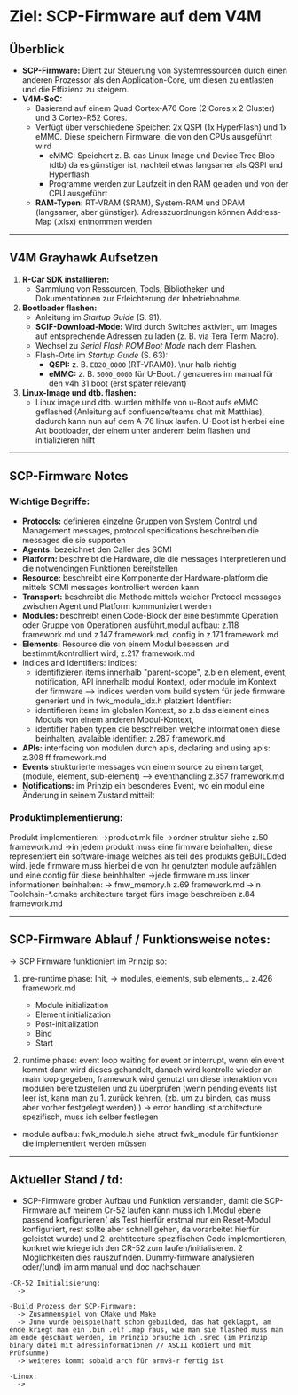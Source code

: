 
# Ziel: SCP-Firmware auf dem V4M

## Überblick
- **SCP-Firmware:** Dient zur Steuerung von Systemressourcen durch einen anderen Prozessor als den Application-Core, um diesen zu entlasten und die Effizienz zu steigern.
- **V4M-SoC:** 
  - Basierend auf einem Quad Cortex-A76 Core (2 Cores x 2 Cluster) und 3 Cortex-R52 Cores.
  - Verfügt über verschiedene Speicher: 2x QSPI (1x HyperFlash) und 1x eMMC. Diese speichern Firmware, die von den CPUs ausgeführt wird
    - eMMC: Speichert z. B. das Linux-Image und Device Tree Blob (dtb) da es günstiger ist, nachteil etwas langsamer als QSPI und Hyperflash
    - Programme werden zur Laufzeit in den RAM geladen und von der CPU ausgeführt
  - **RAM-Typen:** RT-VRAM (SRAM), System-RAM und DRAM (langsamer, aber günstiger). Adresszuordnungen können Address-Map (.xlsx) entnommen werden

---

## V4M Grayhawk Aufsetzen
1. **R-Car SDK installieren:** 
   - Sammlung von Ressourcen, Tools, Bibliotheken und Dokumentationen zur Erleichterung der Inbetriebnahme.
2. **Bootloader flashen:**
   - Anleitung im *Startup Guide* (S. 91).
   - **SCIF-Download-Mode:** Wird durch Switches aktiviert, um Images auf entsprechende Adressen zu laden (z. B. via Tera Term Macro).
   - Wechsel zu *Serial Flash ROM Boot Mode* nach dem Flashen.
   - Flash-Orte im *Startup Guide* (S. 63):  
     - **QSPI:** z. B. `EB20_0000` (RT-VRAM0).    \nur halb richtig
     - **eMMC:** z. B. `5000_0000` für U-Boot.    / genaueres im manual für den v4h 31.boot (erst später relevant)
3. **Linux-Image und dtb. flashen:** 
   - Linux image und dtb. wurden mithilfe von u-Boot aufs eMMC geflashed (Anleitung auf confluence/teams chat mit Matthias), dadurch kann nun auf dem A-76 linux laufen. U-Boot  ist hierbei eine Art bootloader, der einem unter anderem beim flashen und initializieren hilft

---

## SCP-Firmware Notes
### Wichtige Begriffe:
- **Protocols:** definieren einzelne Gruppen von System Control und Management messages, protocol specifications beschreiben die messages die sie supporten
- **Agents:** bezeichnet den Caller des SCMI
- **Platform:** beschreibt die Hardware, die die messages interpretieren und die notwendingen Funktionen bereitstellen
- **Resource:** beschreibt eine Komponente der Hardware-platform die mittels SCMI messages kontrolliert werden kann
- **Transport:** beschreibt die Methode mittels welcher Protocol messages zwischen Agent und Platform kommuniziert werden
- **Modules:** beschreibt einen Code-Block der eine bestimmte Operation oder Gruppe von Operationen ausführt,modul aufbau: z.118 framework.md und z.147 framework.md, config in z.171 framework.md
- **Elements:** Resource die von einem Modul besessen und bestimmt/kontrolliert wird, z.217 framework.md
- Indices and Identifiers:
   Indices:
   -  identifizieren items innerhalb "parent-scope", z.b ein element, event, notification, API innerhalb modul Kontext, oder module im Kontext der firmware --> indices werden  vom build system für jede firmware generiert und in fwk_module_idx.h platziert
   Identifier:
   -  identifieren items im globalen Kontext, so z.b das element eines Moduls von einem anderen Modul-Kontext,
   -  identifier haben typen die beschreiben welche informationen diese beinhalten, avalaible identifier: z.287 framework.md
- **APIs:** interfacing von modulen durch apis, declaring and using apis: z.308 ff framework.md
- **Events** strukturierte messages von einem source zu einem target, (module, element, sub-element) --> eventhandling z.357 framework.md
- **Notifications:** im Prinzip ein besonderes Event, wo ein modul eine Änderung in seinem Zustand mitteilt


### Produktimplementierung:
Produkt implementieren:
   ->product.mk file 
   ->ordner struktur siehe z.50 framework.md
   ->in jedem produkt muss eine firmware beinhalten, diese representiert ein software-image welches als teil des produkts geBUILDded wird.
      jede firmware muss hierbei die von ihr genutzten module aufzählen und eine config für diese beinhhalten
   ->jede firmware muss linker informationen beinhalten: -> fmw_memory.h z.69 framework.md
   ->in Toolchain-*.cmake architecture target fürs image beschreiben z.84 framework.md
			
---

## SCP-Firmware Ablauf / Funktionsweise notes:	
-> SCP Firmware funktioniert im Prinzip so:
   1. pre-runtime phase: Init, -> modules, elements, sub elements,..  z.426 framework.md
         - Module initialization
         - Element initialization
         - Post-initialization
         - Bind
         - Start
      
   2. runtime phase: 
      event loop waiting for event or interrupt, wenn ein event kommt dann wird dieses gehandelt, danach wird kontrolle wieder an main loop gegeben, framework wird genutzt um diese interaktion von modulen bereitzustellen und zu überprüfen
         (wenn pending events list leer ist, kann man zu 1. zurück kehren, (zb. um zu binden, das muss aber vorher festgelegt werden) )
   -> error handling ist architecture spezifisch, muss ich selber festlegen

   - module aufbau: fwk_module.h siehe struct fwk_module für funtkionen die implementiert werden müssen
--- 

## Aktueller Stand / td:
   - SCP-Firmware grober Aufbau und Funktion verstanden, damit die SCP-Firmware auf meinem Cr-52 laufen kann muss ich 1.Modul ebene passend konfigurieren( als Test hierfür erstmal nur ein Reset-Modul konfiguriert, rest sollte aber schnell gehen, da vorarbeitet hierfür geleistet wurde) und 2. archtitecture spezifischen Code implementieren, konkret wie kriege ich den CR-52 zum laufen/initialisieren. 2 Möglichkeiten dies rauszufinden. Dummy-firmware analysieren oder/(und) im arm manual und doc nachschauen

	-CR-52 Initialisierung:
      ->
	
	-Build Prozess der SCP-Firmware:
      -> Zusammenspiel von CMake und Make
      -> Juno wurde beispielhaft schon gebuilded, das hat geklappt, am ende kriegt man ein .bin .elf .map raus, wie man sie flashed muss man am ende geschaut werden, im Prinzip brauche ich .srec (im Prinzip binary datei mit adressinformationen // ASCII kodiert und mit Prüfsumme)
      -> weiteres kommt sobald arch für armv8-r fertig ist
		
	-Linux:
      ->
		